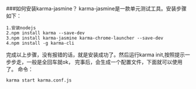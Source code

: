 ###如何安装karma-jasmine？
karma-jasmine是一款单元测试工具。安装步骤如下：

    1.安装nodejs
    2.npm install karma --save-dev
    3.npm install karma-jasmine karma-chrome-launcher --save-dev
    4.npm install -g karma-cli

完成以上步骤，没有报错的话，就是安装成功了。然后运行karma init,按照提示一步步走，一般是全回车就ok，
完事后，会生成一个配置文件，下面就可以使用了。
命令：
```
karma start karma.conf.js
```